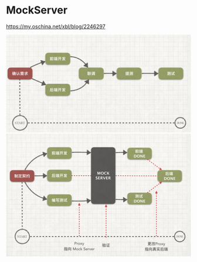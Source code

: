 # MockServer

https://my.oschina.net/xbl/blog/2246297

![old](./img/mock-1.jpg)
![new](./img/mock-2.jpg)
